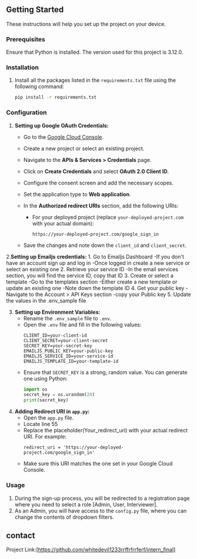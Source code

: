 ## Getting Started

These instructions will help you set up the project on your device.

### Prerequisites

Ensure that Python is installed. The version used for this project is 3.12.0.

### Installation

1. Install all the packages listed in the `requirements.txt` file using the following command:
    ```sh
    pip install -r requirements.txt
    ```



### Configuration

1. **Setting up Google OAuth Credentials:**
    - Go to the [Google Cloud Console](https://console.cloud.google.com/).
    - Create a new project or select an existing project.
    - Navigate to the **APIs & Services > Credentials** page.
    - Click on **Create Credentials** and select **OAuth 2.0 Client ID**.
    - Configure the consent screen and add the necessary scopes.
    - Set the application type to **Web application**.
    - In the **Authorized redirect URIs** section, add the following URIs:
      
      - For your deployed project (replace `your-deployed-project.com` with your actual domain):
        ```
        https://your-deployed-project.com/google_sign_in
        ```
    - Save the changes and note down the `client_id` and `client_secret`.

2.**Setting up Emailjs credentials:**
    1. Go to Emailjs Dashboard
      -If you don't have an account sign up and log in
      -Once logged in create a new service or select an existing one
    2. Retrieve your service ID
      -In the email services section, you will find the service ID, copy that ID
    3. Create or select a template
      -Go to the templates section 
      -Either create a new template or update an existing one 
      -Note down the template ID
    4. Get your public key
      -Navigate to the Account > API Keys section
      -copy your Public key
    5. Update the values in the .env_sample file

3. **Setting up Environment Variables:**
    - Rename the `.env_sample` file to `.env`.
    - Open the `.env` file and fill in the following values:
      ```env
      CLIENT_ID=your-client-id
      CLIENT_SECRET=your-client-secret
      SECRET_KEY=your-secret-key
      EMAILJS_PUBLIC_KEY=your-public-key
      EMAILJS_SERVICE_ID=your-service-id
      EMAILJS_TEMPLATE_ID=your-template-id
      ```
    - Ensure that `SECRET_KEY` is a strong, random value. You can generate one using Python:
      ```python
      import os
      secret_key = os.urandom(24)
      print(secret_key)
      ```
4. **Adding Redirect URI in `app.py`:**
    - Open the `app.py` file.
    - Locate line 55 
    - Replace the placeholder(Your_redirect_uri) with your actual redirect URI. For example:
      ```
      redirect_uri = 'https://your-deployed-project.com/google_sign_in'
      ```
    - Make sure this URI matches the one set in your Google Cloud Console.      
### Usage

1. During the sign-up process, you will be redirected to a registration page where you need to select a role [Admin, User, Interviewer].
2. As an Admin, you will have access to the `config.py` file, where you can change the contents of dropdown filters.

## contact

Project Link:[https://github.com/whitedevil1233rrffrfrrferf/intern_final]

